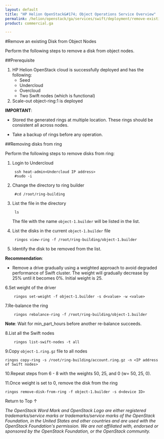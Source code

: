 ```yaml
---
layout: default
title: "HP Helion OpenStack&#174; Object Operations Service Overview"
permalink: /helion/openstack/ga/services/swift/deployment/remove-existing-disk/
product: commercial.ga

---
```

<!--UNDER REVISION-->

<script>

function PageRefresh {
onLoad="window.refresh"
}

PageRefresh();

</script>

<!--
<p style="font-size: small;"> <a href=" /helion/openstack/ga/services/object/overview/scale-out-swift/">&#9664; PREV</a> | <a href="/helion/openstack/services/overview/">&#9650; UP</a> | <a href="/helion/openstack/services/overview/"> NEXT &#9654</a> </p>-->


#Remove an existing Disk from Object Nodes


Perform the following steps to remove a disk from object nodes.


##Prerequisite

1. HP Helion OpenStack cloud is successfully deployed and has the following: 
	* Seed
	* Undercloud
	* Overcloud 
	* Two Swift nodes (which is functional)
2. Scale-out object-ring:1 is deployed


**IMPORTANT**:  
 
*  Stored the generated rings at multiple location. These rings should be consistent all across nodes.

* Take a backup of rings before any operation.


##Removing disks from ring

Perform the following steps to remove disks from ring:

1. Login to Undercloud 

		ssh heat-admin<Undercloud IP address> 
		#sudo -i

2. Change the directory to ring builder

		#cd /root/ring-building

3. List the file in the directory

		ls
	The file with the name `object-1.builder` will be listed in the list.

4. List the disks in the current `object-1.builder` file

		ringos view-ring -f /root/ring-building/object-1.builder 

5. Identify the disk to be removed from the list.

**Recommendation**:

* Remove a drive gradually using a weighted approach to avoid degraded performance of Swift cluster. The weight will gradually decrease by 25% until it becomes 0%. Initial weight is 25.


6.Set weight of the driver 

		ringos set-weight -f object-1.builder -s d<value> -w <value>


7.Re-balance the ring

		ringos rebalance-ring -f /root/ring-building/object-1.builder

**Note**: Wait for min&#095;part_hours before another re-balance succeeds.

8.List all the Swift nodes

		ringos list-swift-nodes -t all
		
		
9.Copy `object-1.ring.gz` file to all nodes

	ringos copy-ring -s /root/ring-building/account.ring.gz -n <IP address of Swift nodes>
	

10.Repeat steps from 6 - 8 with the weights 50, 25, and 0 (w= 50, 25, 0).

11.Once weight is set to 0, remove the disk from the ring

	ringos remove-disk-from-ring -f object-1.builder -s d<device ID>



 
<a href="#top" style="padding:14px 0px 14px 0px; text-decoration: none;"> Return to Top &#8593; </a>


*The OpenStack Word Mark and OpenStack Logo are either registered trademarks/service marks or trademarks/service marks of the OpenStack Foundation, in the United States and other countries and are used with the OpenStack Foundation's permission. We are not affiliated with, endorsed or sponsored by the OpenStack Foundation, or the OpenStack community.*